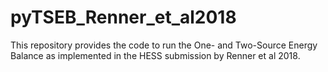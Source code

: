 # pyTSEB_Renner_et_al2018
This repository provides the code to run the One- and Two-Source Energy Balance as implemented in the HESS submission by Renner et al 2018.
